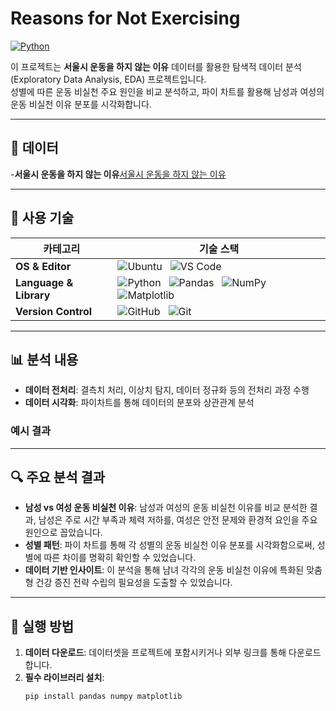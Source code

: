# Reasons for Not Exercising

[![Python](https://img.shields.io/badge/Python-3.12.3-blue.svg)](https://www.python.org/)

이 프로젝트는 **서울시 운동을 하지 않는 이유** 데이터를 활용한 탐색적 데이터 분석(Exploratory Data Analysis, EDA) 프로젝트입니다.  
성별에 따른 운동 비실천 주요 원인을 비교 분석하고, 파이 차트를 활용해 남성과 여성의 운동 비실천 이유 분포를 시각화합니다.

---

## 📁 데이터
-**서울시 운동을 하지 않는 이유**[서울시 운동을 하지 않는 이유](https://data.seoul.go.kr/dataList/10280/C/2/datasetView.do)

---

## 🔧 사용 기술

| **카테고리**           | **기술 스택**                                                                                                                                                                                     |
|------------------------|----------------------------------------------------------------------------------------------------------------------------------------------------------------------------------------------------|
| **OS & Editor**        | ![Ubuntu](https://img.shields.io/badge/Ubuntu-E95420?style=flat-square&logo=Ubuntu&logoColor=white) &nbsp; ![VS Code](https://img.shields.io/badge/Visual%20Studio%20Code-007ACC?style=flat-square&logo=Visual%20Studio%20Code&logoColor=white)                |
| **Language & Library** | ![Python](https://img.shields.io/badge/Python-3776AB?style=flat-square&logo=Python&logoColor=white) &nbsp; ![Pandas](https://img.shields.io/badge/Pandas-150458?style=flat-square&logo=Pandas&logoColor=white) &nbsp; ![NumPy](https://img.shields.io/badge/NumPy-013243?style=flat-square&logo=NumPy&logoColor=white) &nbsp; ![Matplotlib](https://img.shields.io/badge/Matplotlib-11557c?style=flat-square&logo=Matplotlib&logoColor=white) |
| **Version Control**    | ![GitHub](https://img.shields.io/badge/GitHub-181717?style=flat-square&logo=GitHub&logoColor=white) &nbsp; ![Git](https://img.shields.io/badge/Git-F05032?style=flat-square&logo=Git&logoColor=white)                                                |

---

## 📊 분석 내용

- **데이터 전처리**: 결측치 처리, 이상치 탐지, 데이터 정규화 등의 전처리 과정 수행
- **데이터 시각화**: 파이차트를 통해 데이터의 분포와 상관관계 분석

### 예시 결과


---

## 🔍 주요 분석 결과

- **남성 vs 여성 운동 비실천 이유**: 남성과 여성의 운동 비실천 이유를 비교 분석한 결과, 남성은 주로 시간 부족과 체력 저하를, 여성은 안전 문제와 환경적 요인을 주요 원인으로 꼽았습니다.
- **성별 패턴**: 파이 차트를 통해 각 성별의 운동 비실천 이유 분포를 시각화함으로써, 성별에 따른 차이를 명확히 확인할 수 있었습니다.
- **데이터 기반 인사이트**: 이 분석을 통해 남녀 각각의 운동 비실천 이유에 특화된 맞춤형 건강 증진 전략 수립의 필요성을 도출할 수 있었습니다.

---

## 🚀 실행 방법

1. **데이터 다운로드**: 데이터셋을 프로젝트에 포함시키거나 외부 링크를 통해 다운로드합니다.
2. **필수 라이브러리 설치**:
   ```bash
   pip install pandas numpy matplotlib
